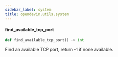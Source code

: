 ```yaml
---
sidebar_label: system
title: opendevin.utils.system
---
```


#### find\_available\_tcp\_port

```python
def find_available_tcp_port() -> int
```

Find an available TCP port, return -1 if none available.

